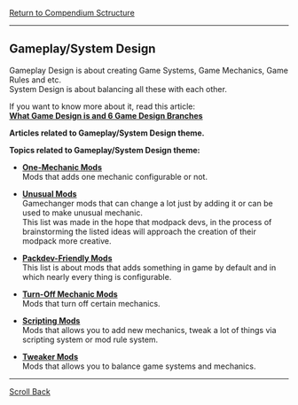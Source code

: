 [Return to Compendium Sctructure](../README.md#Compendium-Structure)

----
## Gameplay/System Design

Gameplay Design is about creating Game Systems, Game Mechanics, Game Rules and etc. <br>System Design is about balancing all these with each other.

If you want to know more about it, read this article:<br>**[What Game Design is and 6 Game Design Branches](../game_design.md)**

**Articles related to Gameplay/System Design theme.**

**Topics related to Gameplay/System Design theme:**

- **[One-Mechanic Mods](gameplay_system_design/one_mechanic_mods.md)**<br>Mods that adds one mechanic configurable or not.

- **[Unusual Mods](gameplay_system_design/unusual_mods.md)**<br>Gamechanger mods that can change a lot just by adding it or can be used to make unusual mechanic.<br>This list was made in the hope that modpack devs, in the process of brainstorming the listed ideas will approach the creation of their modpack more creative.

- **[Packdev-Friendly Mods](gameplay_system_design/packdev_friendly_mods.md)**<br>This list is about mods that adds something in game by default and in which nearly every thing is configurable.

- **[Turn-Off Mechanic Mods](gameplay_system_design/turn_off_mechanic_mods.md)**<br>Mods that turn off certain mechanics.

- **[Scripting Mods](gameplay_system_design/scripting_mods.md)**<br>Mods that allows you to add new mechanics, tweak a lot of things via scripting system or mod rule system.

- **[Tweaker Mods](gameplay_system_design/turn_off_mechanic_mods.md)**<br>Mods that allows you to balance game systems and mechanics.

----
[Scroll Back](#Gameplay/System-Design)

